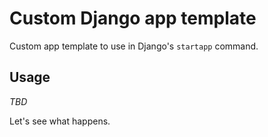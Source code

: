 # Custom Django app template

Custom app template to use in Django's `startapp` command.

## Usage

*TBD*

Let's see what happens.
